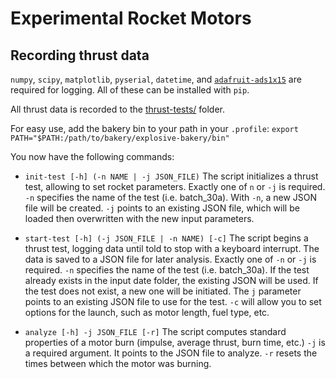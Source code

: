 # Experimental Rocket Motors

## Recording thrust data

`numpy`, `scipy`, `matplotlib`, `pyserial`, `datetime`, and [`adafruit-ads1x15`](https://github.com/adafruit/Adafruit_Python_ADS1x15) are required for logging. All of these can be installed with `pip`.

All thrust data is recorded to the [thrust-tests/](thrust-tests/) folder.

For easy use, add the bakery bin to your path in your `.profile`:
    `export PATH="$PATH:/path/to/bakery/explosive-bakery/bin"`

You now have the following commands:

*    `init-test [-h] (-n NAME | -j JSON_FILE)`
The script initializes a thrust test, allowing to set rocket parameters.
        Exactly one of `n` or `-j` is required. `-n` specifies the name of the test (i.e. batch_30a). With `-n`, a new JSON file will be created. `-j` points to an existing JSON file, which will be loaded then overwritten with the new input parameters.

*    `start-test [-h] (-j JSON_FILE | -n NAME) [-c]`
The script begins a thrust test, logging data until told to stop with a keyboard interrupt. The data is saved to a JSON file for later analysis.
        Exactly one of  `-n` or `-j` is required. `-n` specifies the name of the test (i.e. batch_30a). If the test already exists in the input date folder, the existing JSON will be used. If the test does not exist, a new one will be initiated. The `j` parameter points to an existing JSON file to use for the test.
        `-c` will allow you to set options for the launch, such as motor length, fuel type, etc.


*    `analyze [-h] -j JSON_FILE [-r]`
The script computes standard properties of a motor burn (impulse, average thrust, burn time, etc.)
        `-j` is a required argument. It points to the JSON file to analyze.
        `-r` resets the times between which the motor was burning.
